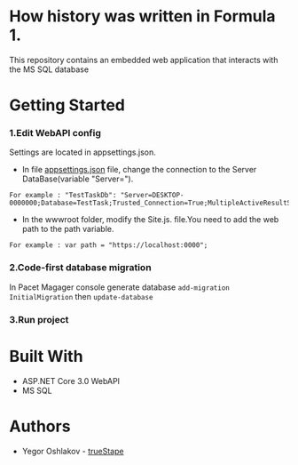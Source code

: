# How history was written in Formula 1.
This repository contains an embedded web application that interacts with the MS SQL database
# Getting Started

### 1.Edit WebAPI config
Settings are located in appsettings.json.

* In file [appsettings.json](https://github.com/trueStape/testTask/blob/master/TestTaskForScience/appsettings.json) file, change the connection to the Server DataBase(variable "Server=").
```
For example : "TestTaskDb": "Server=DESKTOP-0000000;Database=TestTask;Trusted_Connection=True;MultipleActiveResultSets=true"
```

* In the wwwroot folder, modify the Site.js. file.You need to add the web path to the path variable.
```
For example : var path = "https://localhost:0000";
```
### 2.Code-first database migration
In Pacet Magager console generate database ```add-migration InitialMigration``` then ```update-database```

### 3.Run project

# Built With
* ASP.NET Core 3.0 WebAPI
* MS SQL

# Authors
* Yegor Oshlakov - [trueStape](https://github.com/trueStape)
